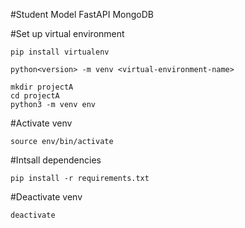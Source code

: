 #Student Model FastAPI MongoDB 

#Set up virtual environment

	pip install virtualenv
	
	python<version> -m venv <virtual-environment-name>
	
	mkdir projectA
	cd projectA
	python3 -m venv env

#Activate venv

	source env/bin/activate

#Intsall dependencies

	pip install -r requirements.txt

#Deactivate venv

	deactivate

